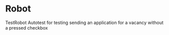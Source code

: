 # Robot
TestRobot
Autotest for testing sending an application for a vacancy without a pressed checkbox
